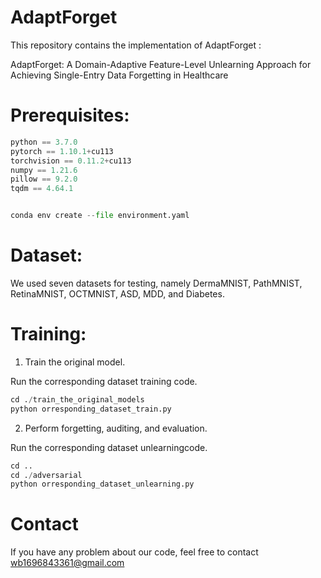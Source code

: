 # AdaptForget

This repository contains the implementation of AdaptForget :

AdaptForget: A Domain-Adaptive Feature-Level Unlearning Approach for Achieving Single-Entry Data Forgetting in Healthcare

# Prerequisites:
```python
python == 3.7.0
pytorch == 1.10.1+cu113
torchvision == 0.11.2+cu113
numpy == 1.21.6
pillow == 9.2.0
tqdm == 4.64.1


conda env create --file environment.yaml
```

# Dataset:

We used seven datasets for testing, namely DermaMNIST, PathMNIST, RetinaMNIST, OCTMNIST, ASD, MDD, and Diabetes.



# Training:

1. Train the original model.

Run the corresponding dataset training code.

```python
cd ./train_the_original_models
python orresponding_dataset_train.py
```

2. Perform forgetting, auditing, and evaluation.

Run the corresponding dataset unlearningcode.

```python
cd ..
cd ./adversarial
python orresponding_dataset_unlearning.py
```

# Contact

If you have any problem about our code, feel free to contact wb1696843361@gmail.com
